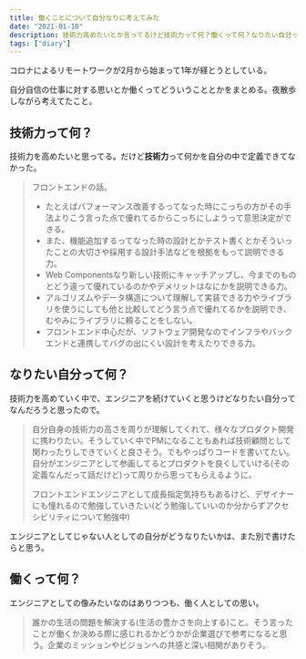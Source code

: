 ```yaml
---
title: 働くことについて自分なりに考えてみた
date: "2021-01-10"
description: 技術力高めたいとか言ってるけど技術力って何？働くって何？なりたい自分って何？ってことを散歩しながら考えたので書き置きする。
tags: ["diary"]
---
```


コロナによるリモートワークが2月から始まって1年が経とうとしている。

自分自信の仕事に対する思いとか働くってどういうこととかをまとめる。夜散歩しながら考えてたこと。

## 技術力って何？
技術力を高めたいと思ってる。だけど**技術力**って何かを自分の中で定義できてなかった。

> フロントエンドの話。
> - たとえばパフォーマンス改善するってなった時にこっちの方がその手法よりこう言った点で優れてるからこっちにしようって意思決定ができる。
> - また、機能追加するってなった時の設計とかテスト書くとかそういったことの大切さや採用する設計手法などを根拠をもって説明できる力。
> - Web Componentsなり新しい技術にキャッチアップし、今までのものとどう違って優れているのかやデメリットはなにかを説明できる力。
> - アルゴリズムやデータ構造について理解して実装できる力やライブラリを使うにしても他と比較してどう言う点で優れてるかを説明でき、むやみにライブラリに頼ることをしない。
> - フロントエンド中心だが、ソフトウェア開発なのでインフラやバックエンドと連携してバグの出にくい設計を考えたりできる力。

## なりたい自分って何？
技術力を高めていく中で、エンジニアを続けていくと思うけどなりたい自分ってなんだろうと思ったので。

> 自分自身の技術力の高さを周りが理解してくれて、様々なプロダクト開発に携わりたい。そうしていく中でPMになることもあれば技術顧問として関わったりしできていくと良さそう。でもやっぱりコードを書いてたい。<br>
> 自分がエンジニアとして参画してるとプロダクトを良くしていける(その定義なんだって話だけど)って周りから思ってもらえるように。
> 
> フロントエンドエンジニアとして成長指定気持ちもあるけど、デザイナーにも憧れるので勉強していきたい(どう勉強していいのか分からずアクセシビリティについて勉強中)

エンジニアとしてじゃない人としての自分がどうなりたいかは、また別で書けたらと思う。

## 働くって何？
エンジニアとしての像みたいなのはありつつも、働く人としての思い。

> 誰かの生活の問題を解決する(生活の豊かさを向上する)こと。そう言ったことが働くか決める際に感じれるかどうかが企業選びで参考になると思う。企業のミッションやビジョンへの共感と深い相関がありそう。

